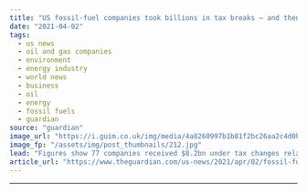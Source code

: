 ```yaml
---
title: "US fossil-fuel companies took billions in tax breaks – and then laid off thousands"
date: "2021-04-02"
tags: 
  - us news
  - oil and gas companies
  - environment
  - energy industry
  - world news
  - business
  - oil
  - energy
  - fossil fuels
  - guardian
source: "guardian"
image_url: "https://i.guim.co.uk/img/media/4a8260997b1b81f2bc26aa2c4d0b94dff7ea1d2f/0_6_3500_2100/master/3500.jpg?width=460&quality=85&auto=format&fit=max&s=87d2e6c3559fc73d76819b925e1f5391"
image_fp: "/assets/img/post_thumbnails/212.jpg"
lead: "Figures show 77 companies received $8.2bn under tax changes related to Covid relief and yet almost every one let workers goFossil-fuel companies have received billions of dollars in tax benefits from the US government as part of coronavirus relief me..."
article_url: "https://www.theguardian.com/us-news/2021/apr/02/fossil-fuel-companies-billions-tax-breaks-workers"
---
```


---
